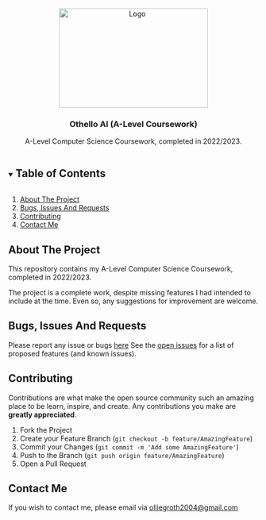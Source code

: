 <br />
<p align="center">
  <img src="https://upload.wikimedia.org/wikipedia/commons/thumb/2/20/Othello-Standard-Board.jpg/375px-Othello-Standard-Board.jpg" alt="Logo" width="300" height="200">
  <a href="https://github.com/olliegroth/Othello-AI">
  </a>

  <h3 align="center">Othello AI (A-Level Coursework)</h3>

  <p align="center">
    A-Level Computer Science Coursework, completed in 2022/2023.
  </p>

<details open="open">
  <summary><h2 style="display: inline-block">Table of Contents</h2></summary>
  <ol>
    <li>
      <a href="#about-the-project">About The Project</a>
    </li>
    <li><a href="#bugs-issues-and-requests">Bugs, Issues And Requests</a></li>
    <li><a href="#contributing">Contributing</a></li>
    <li><a href="#contact-me">Contact Me</a></li>
  </ol>
</details>



## About The Project

This repository contains my A-Level Computer Science Coursework, completed in 2022/2023. 

The project is a complete work, despite missing features I had intended to include at the time. Even so, any suggestions for improvement are welcome.

## Bugs, Issues And Requests
Please report any issue or bugs [here](https://github.com/olliegroth/Othello-AI/issues/new)
See the [open issues](https://github.com/olliegroth/Othello-AI/issues) for a list of proposed features (and known issues).

## Contributing
Contributions are what make the open source community such an amazing place to be learn, inspire, and create. Any contributions you make are **greatly appreciated**.

1. Fork the Project
2. Create your Feature Branch (`git checkout -b feature/AmazingFeature`)
3. Commit your Changes (`git commit -m 'Add some AmazingFeature'`)
4. Push to the Branch (`git push origin feature/AmazingFeature`)
5. Open a Pull Request

## Contact Me 

If you wish to contact me, please email via olliegroth2004@gmail.com
